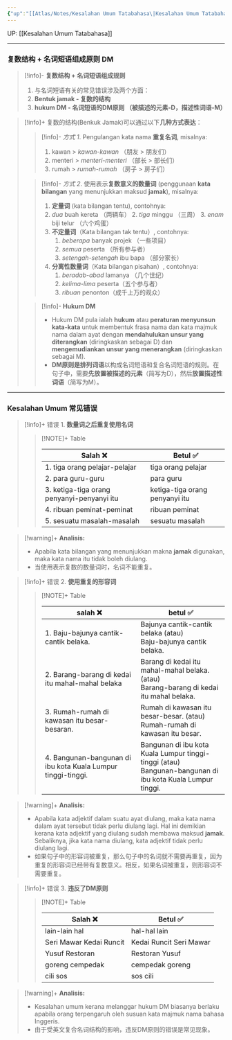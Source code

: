 ```yaml
---
{"up":"[[Atlas/Notes/Kesalahan Umum Tatabahasa\|Kesalahan Umum Tatabahasa]]","dg-publish":true,"permalink":"/atlas/notes/kesalahan-frasa-nama/","dgPassFrontmatter":true}
---
```


UP: [[Kesalahan Umum Tatabahasa]]

---

### 复数结构 + 名词短语组成原则 DM

> [!info]- **复数结构 + 名词短语组成规则**
> 1. 与名词短语有关的常见错误涉及两个方面：
>  	1. **Bentuk jamak - 复数的结构**
> 	2. **hukum DM - 名词短语的DM原则
> 	   （被描述的元素-D，描述性词语-M）**

> [!info]+ 复数的结构(Benkuk Jamak)可以通过以下**几种方式表达**：
> > [!info]- *方式 1*. Pengulangan kata nama **重复名词**, misalnya:
> > 1. kawan > *kawan-kawan*  （朋友 > 朋友们）
> > 2. menteri > *menteri-menteri* （部长 > 部长们）
> > 3. rumah > *rumah-rumah* （房子 > 房子们）
> 
> > [!info]- *方式 2*. 使用表示**复数意义的数量词** (penggunaan **kata bilangan** yang menunjukkan maksud **jamak**), misalnya:
> > 1. **定量词** (kata bilangan tentu), contohnya:
> >	1. *dua* buah kereta （两辆车）
> > 	2. *tiga* minggu （三周）
> > 	3. *enam* biji telur （六个鸡蛋）
> > 2. **不定量词**（Kata bilangan tak tentu）, contohnya:
> > 	1. *beberapa* banyak projek （一些项目）
> > 	2. *semua* peserta （所有参与者）
> > 	3. *setengah-setengah* ibu bapa （部分家长）
> > 3. **分离性数量词**（Kata bilangan pisahan）, contohnya:
> > 	1. *beradab-abad* lamanya （几个世纪）
> > 	2. *kelima-lima* peserta（五个参与者）
> > 	3. *ribuan* penonton（成千上万的观众）
> 
> > [!info]- **Hukum DM**
> > - Hukum DM pula ialah **hukum** atau **peraturan menyunsun kata-kata** untuk membentuk frasa nama dan kata majmuk nama dalam ayat dengan **mendahulukan unsur yang diterangkan** (diringkaskan sebagai D) dan **mengemudiankan unsur yang menerangkan** (diringkaskan sebagai M). 
> > - **DM原则是排列词语**以构成名词短语和复合名词短语的规则。在句子中，需要**先放置被描述的元素**（简写为D），然后**放置描述性词语**（简写为M）。

---
### Kesalahan Umum 常见错误

> [!info]+ 错误 1. **数量词之后重复使用名词**
> > [!NOTE]+ Table
> >
> >| Salah          ❌        | Betul      ✅          |
> > | ---------------------- | ------------------- |
> > | 1. tiga orang pelajar-pelajar | tiga orang pelajar |
> > | 2. para guru-guru | para guru |
> > | 3. ketiga-tiga orang penyanyi-penyanyi itu | ketiga-tiga orang penyanyi itu |
> > | 4. ribuan peminat-peminat | ribuan peminat |
> >| 5. sesuatu masalah-masalah | sesuatu masalah |

> [!warning]+ **Analisis:**
> - Apabila kata bilangan yang menunjukkan makna **jamak** digunakan, maka kata nama itu tidak boleh diulang.
> - 当使用表示复数的数量词时，名词不能重复。

> [!info]+ 错误 2. **使用重复的形容词**
> > [!NOTE]+ Table
> > 
> > | salah    ❌        | betul    ✅          |
> > | ------------------ | ---------------- |
> >| 1. Baju-bajunya cantik-cantik belaka. | Bajunya cantik-cantik belaka (atau) <br>Baju-bajunya cantik belaka. |
> > | 2. Barang-barang di kedai itu mahal-mahal belaka | Barang di kedai itu mahal-mahal belaka. (atau) <br>Barang-barang di kedai itu mahal belaka. |
> > | 3. Rumah-rumah di kawasan itu besar-besaran. | Rumah di kawasan itu besar-besar. (atau) <br> Rumah-rumah di kawasan itu besar. |
> > | 4. Bangunan-bangunan di ibu kota Kuala Lumpur tinggi-tinggi. | Bangunan di ibu kota Kuala Lumpur tinggi-tinggi (atau) <br> Bangunan-bangunan di ibu kota Kuala Lumpur tinggi. |

> [!warning]+ **Analisis:**
> - Apabila kata adjektif dalam suatu ayat diulang, maka kata nama dalam ayat tersebut tidak perlu diulang lagi. Hal ini demikian kerana kata adjektif yang diulang sudah membawa maksud **jamak**. Sebaliknya, jika kata nama diulang, kata adjektif tidak perlu diulang lagi. 
> - 如果句子中的形容词被重复，那么句子中的名词就不需要再重复，因为重复的形容词已经带有复数意义。相反，如果名词被重复，则形容词不需要重复。

> [!info]+ 错误 3. **违反了DM原则**
> > [!NOTE]+ Table
> > 
> > | Salah  ❌            | Betul  ✅              |
> > | ------------------ | ------------------- | 
> > | lain-lain hal       | hal-hal lain |
> > | Seri Mawar Kedai Runcit | Kedai Runcit Seri Mawar |
> > | Yusuf Restoran     | Restoran Yusuf |
> > | goreng cempedak     | cempedak goreng |
> >| cili sos            | sos cili | 

> [!warning]+ **Analisis:**
> - Kesalahan umum kerana melanggar hukum DM biasanya berlaku apabila orang terpengaruh oleh susuan kata majmuk nama bahasa Inggeris. 
> - 由于受英文复合名词结构的影响，违反DM原则的错误是常见现象。





